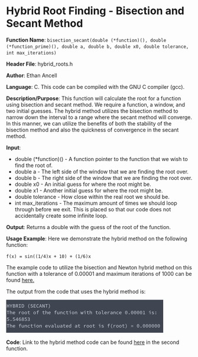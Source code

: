 # Hybrid Root Finding - Bisection and Secant Method
**Function Name**: ```bisection_secant(double (*function)(), double (*function_prime)(), double a, double b, double x0, double tolerance, int max_iterations)```

**Header File**: hybrid_roots.h

**Author**: Ethan Ancell

**Language**: C. This code can be compiled with the GNU C compiler (gcc).

**Description/Purpose**: This function will calculate the root for a function using bisection and secant method. We require a function,  a window, and two initial guesses. The hybrid method utilizes the bisection method to narrow down the interval to a range where the secant method will converge. In this manner, we can utilize the benefits of both the stability of the bisection method and also the quickness of convergence in the secant method.

**Input**:
* double (\*function)() - A function pointer to the function that we wish to find the root of.
* double a - The left side of the window that we are finding the root over.
* double b - The right side of the window that we are finding the root over.
* double x0 - An initial guess for where the root might be.
* double x1 - Another initial guess for where the root might be.
* double tolerance - How close within the real root we should be.
* int max_iterations - The maximum amount of times we should loop through before we exit. This is placed so that our code does not accidentally create some infinite loop.

**Output**: Returns a double with the guess of the root of the function.

**Usage Example**: Here we demonstrate the hybrid method on the following function:
```
f(x) = sin((1/4)x + 10) + (1/6)x
```
The example code to utilize the bisection and Newton hybrid method on this function with a tolerance of 0.00001 and maximum iterations of 1000 can be found [here.](https://github.com/ethanancell/math4610/blob/master/shared_library/function_examples/bisection_secant.c)

The output from the code that uses the hybrid method is:

![Console Output Picture](https://github.com/ethanancell/math4610/blob/master/shared_library/function_examples/images/bisection_secant.png)

**Code**: Link to the hybrid method code can be found [here](https://github.com/ethanancell/math4610/blob/master/shared_library/src/hybrid_roots.c) in the second function.
